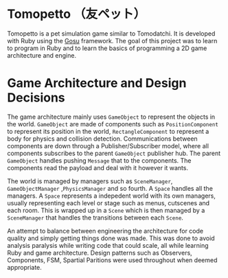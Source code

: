 Tomopetto （友ペット）
=========

Tomopetto is a pet simulation game similar to Tomodatchi. It is developed with Ruby using the [Gosu](http://www.libgosu.org/) framework.
The goal of this project was to learn to program in Ruby and to learn the basics of programming a 2D game architecture and engine.

Game Architecture and Design Decisions
=========
The game architecture mainly uses `GameObject` to represent the objects in the world. `GameObject` are made of components such as
`PositionComponent` to represent its position in the world, `RectangleComponent` to represent a body for physics and collision
detection. Communications between components are down through a Publisher/Subscriber model, where all components subscribes to
the parent `GameObject` publisher hub. The parent `GameObject` handles pushing `Message` that to the components. The components
read the payload and deal with it however it wants.

The world is managed by managers such as `SceneManager`, `GameObjectManager` ,`PhysicsManager` and so fourth. A `Space` handles
all the managers. A `Space` represents a indepedent world with its own managers, usually representing each level or stage such
as menus, cutscenes and each room. This is wrapped up in a `Scene` which is then managed by a `SceneManager` that handles the
transitions between each `Scene`.

An attempt to balance between engineering the architecture for code quality and simply getting things done was made. This was 
done to avoid analysis paralysis while writing code that could scale, all while learning Ruby and game architecture. Design
patterns such as Observers, Components, FSM, Spartial Paritions were used throughout when deemed appropriate.
